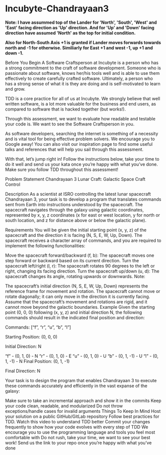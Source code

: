 # Incubyte-Chandrayaan3

****Note: I have assummed top of the Lander for 'North', 'South', 'West' and 'East' facing direction as 'Up' direction. And for 'Up' and 'Down' facing direction have assumed 'North' as the top for initial condition.****

****Also for North-South Axis +1 is granted if Lander moves forwards towards north and -1 for otherwise. Similiarly for East +1 and west -1, up +1 and down -1.****

Before You Begin
A Software Craftsperson at Incubyte is a person who has a strong commitment to the craft of software development. Someone who is passionate about software, knows her/his tools well and is able to use them effectively to create carefully crafted software. Ultimately, a person who has a strong sense of what it is they are doing and is self-motivated to learn and grow.

TDD is a core practice for all of us at Incubyte. We strongly believe that well written software, is a lot more valuable for the business and end users, as compared to software that is hacked together (but works!).

Through this assessment, we want to evaluate how readable and testable your code is. We want to see the Software Craftsperson in you.

As software developers, searching the internet is something of a necessity and is vital tool for being effective problem solvers. We encourage you to Google away! You can also visit our inspiration page to find some useful talks and references that will help you sail through this assessment.

With that, let’s jump right in! Follow the instructions below, take your time to do it well and send us your kata once you’re happy with what you’ve done. Make sure you follow TDD throughout this assessment!

Problem Statement
Chandrayaan 3 Lunar Craft: Galactic Space Craft Control

Description
As a scientist at ISRO controlling the latest lunar spacecraft Chandrayaan 3, your task is to develop a program that translates commands sent from Earth into instructions understood by the spacecraft. The spacecraft navigates through the galaxy using galactic coordinates, represented by x, y, z coordinates (x for east or west location, y for north or south location, and z for distance above or below the galactic plane).

Requirements
You will be given the initial starting point (x, y, z) of the spacecraft and the direction it is facing (N, S, E, W, Up, Down). The spacecraft receives a character array of commands, and you are required to implement the following functionalities:

Move the spacecraft forward/backward (f, b): The spacecraft moves one step forward or backward based on its current direction.
Turn the spacecraft left/right (l, r): The spacecraft rotates 90 degrees to the left or right, changing its facing direction.
Turn the spacecraft up/down (u, d): The spacecraft changes its angle, rotating upwards or downwards.
Note:

The spacecraft’s initial direction (N, S, E, W, Up, Down) represents the reference frame for movement and rotation.
The spacecraft cannot move or rotate diagonally; it can only move in the direction it is currently facing.
Assume that the spacecraft’s movement and rotations are rigid, and it cannot move beyond the galactic boundaries.
Example
Given the starting point (0, 0, 0) following (x, y, z) and initial direction N, the following commands should result in the indicated final position and direction:

Commands: [“f”, “r”, “u”, “b”, “l”]

Starting Position: (0, 0, 0)

Initial Direction: N

“f” - (0, 1, 0) - N
“r” - (0, 1, 0) - E
“u” - (0, 1, 0) - U
“b” - (0, 1, -1) - U
“l” - (0, 1, -1) - N
Final Position: (0, 1, -1)

Final Direction: N

Your task is to design the program that enables Chandrayaan 3 to execute these commands accurately and efficiently in the vast expanse of the galaxy:

Make sure to take an incremental approach and show it in the commits
Keep your code clean, readable, and modularized
Do not throw exceptions/handle cases for invalid arguments
Things To Keep In Mind
Host your solution on a public GitHub/GitLab repository
Follow best practices for TDD. Watch this video to understand TDD better
Commit your changes frequently to show how your code evolves with every step of TDD
We encourage you to use the programming language and tools you feel most comfortable with
Do not rush, take your time, we want to see your best work!
Send us the link to your repo once you’re happy with what you’ve done
